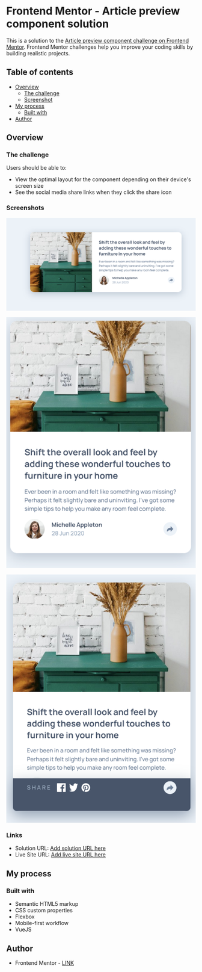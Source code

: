 # Frontend Mentor - Article preview component solution

This is a solution to the [Article preview component challenge on Frontend Mentor](https://www.frontendmentor.io/challenges/article-preview-component-dYBN_pYFT). Frontend Mentor challenges help you improve your coding skills by building realistic projects. 

## Table of contents

- [Overview](#overview)
  - [The challenge](#the-challenge)
  - [Screenshot](#screenshot)
- [My process](#my-process)
  - [Built with](#built-with)
- [Author](#author)


## Overview

### The challenge

Users should be able to:

- View the optimal layout for the component depending on their device's screen size
- See the social media share links when they click the share icon

### Screenshots

<img style="width: 600px; height: auto; display: block;" src="finished_1.png" alt="">
<br>
<img style="width: 600px; height: auto; display: block;" src="finished_2.png" alt="">
<br>
<img style="width: 600px; height: auto; display: block;" src="finished_3.png" alt="">


### Links

- Solution URL: [Add solution URL here](https://github.com/NerijusNoreika/article-preview-component)
- Live Site URL: [Add live site URL here](https://nerijusnoreika.github.io/article-preview-component)

## My process

### Built with

- Semantic HTML5 markup
- CSS custom properties
- Flexbox
- Mobile-first workflow
- VueJS

## Author

- Frontend Mentor - [LINK](https://www.frontendmentor.io/profile/NerijusNoreika)





